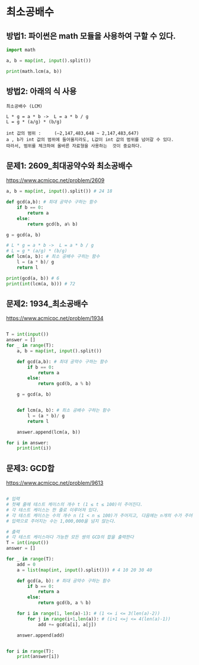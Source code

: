# 최소공배수

## 방법1: 파이썬은 math 모듈을 사용하여 구할 수 있다.
``` python
import math

a, b = map(int, input().split())

print(math.lcm(a, b))
```

## 방법2: 아래의 식 사용
```
최소공배수 (LCM)

L * g = a * b ->  L = a * b / g
L = g * (a/g) * (b/g)

int 값의 범위 : 	(–2,147,483,648 ~ 2,147,483,647)
a , b가 int 값의 범위에 들어올지라도, L값이 int 값의 범위를 넘어갈 수 있다.
따라서, 범위를 체크하여 올바른 자료형을 사용하는  것이 중요하다.
```
## 문제1: 2609_최대공약수와 최소공배수
https://www.acmicpc.net/problem/2609

``` python
a, b = map(int, input().split()) # 24 18

def gcd(a,b): # 최대 공약수 구하는 함수
    if b == 0:
        return a
    else:
        return gcd(b, a% b)

g = gcd(a, b)

# L * g = a * b ->  L = a * b / g
# L = g * (a/g) * (b/g)
def lcm(a, b): # 최소 공배수 구히는 함수
    l = (a * b)/ g
    return l

print(gcd(a, b)) # 6
print(int(lcm(a, b))) # 72
```
## 문제2: 1934_최소공배수
https://www.acmicpc.net/problem/1934
``` python

T = int(input())
answer = []
for _ in range(T):
    a, b = map(int, input().split())

    def gcd(a,b): # 최대 공약수 구하는 함수
        if b == 0:
            return a
        else:
            return gcd(b, a % b)

    g = gcd(a, b)


    def lcm(a, b): # 최소 공배수 구하는 함수
        l = (a * b)/ g
        return l

    answer.append(lcm(a, b))

for i in answer:
    print(int(i))
```

## 문제3: GCD합
https://www.acmicpc.net/problem/9613

``` python

# 입력
# 첫째 줄에 테스트 케이스의 개수 t (1 ≤ t ≤ 100)이 주어진다.
# 각 테스트 케이스는 한 줄로 이루어져 있다.
# 각 테스트 케이스는 수의 개수 n (1 < n ≤ 100)가 주어지고, 다음에는 n개의 수가 주어진다.
# 입력으로 주어지는 수는 1,000,000을 넘지 않는다.

# 출력
# 각 테스트 케이스마다 가능한 모든 쌍의 GCD의 합을 출력한다
T = int(input())
answer = []

for _ in range(T):
    add = 0
    a = list(map(int, input().split())) # 4 10 20 30 40

    def gcd(a, b): # 최대 공약수 구하는 함수
        if b == 0:
            return a
        else:
            return gcd(b, a % b)

    for i in range(1, len(a)-1): # (1 <= i <= 3(len(a)-2))
        for j in range(i+1,len(a)): # (i+1 <=j <= 4(len(a)-1))
            add += gcd(a[i], a[j])

    answer.append(add)


for i in range(T):
    print(answer[i])

```

